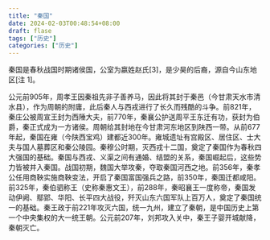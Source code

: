 ```yaml
---
title: "秦国"
date: 2024-02-03T00:48:54+08:00
draft: flase
tags: ["历史"]
categories: ["历史"]
---
```


秦国是春秋战国时期诸侯国，公室为嬴姓赵氏[3]，是少昊的后裔，源自今山东地区[注 1]。

公元前905年，周孝王因秦祖先非子善养马，因此将其封于秦邑（今甘肃天水市清水县），作为周朝的附庸，此后秦人与西戎进行了长久而残酷的斗争。前821年，秦庄公被周宣王封为西陲大夫，前770年，秦襄公护送周平王东迁有功，获封为伯爵，秦正式成为一方诸侯。周朝给其封地在今甘肃河东地区到陕西一带。从前677年起，秦国在雍（今陕西宝鸡）建都近300年。雍城遗址有宫殿区、居住区、士大夫与国人墓葬区和秦公陵园。秦穆公时期，灭西戎十二国，奠定了秦国作为春秋四大强国的基础。秦国与西戎、义渠之间有通婚、结盟的关系，秦国崛起后，这些势力皆被并入秦国。战国初期，魏国大举攻秦，夺取秦国河西之地。前356年，秦孝公任用商鞅实施商鞅变法，开启了秦国富国强兵之路，前350年，秦国迁都咸阳。前325年，秦伯驷称王（史称秦惠文王），前288年，秦昭襄王一度称帝，秦国发动伊阙、鄢郢、华阳、长平四大战役，歼灭山东六国军队上百万人，奠定了秦国统一的基础。秦王政于前221年攻灭六国，统一九州，建立了秦朝，是中国历史上第一个中央集权的大一统王朝。公元前207年，刘邦攻入关中，秦王子婴开城献降，秦朝灭亡。